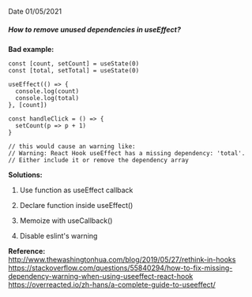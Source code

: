 Date 01/05/2021
##### How to remove unused dependencies in useEffect?

**Bad example:**

    const [count, setCount] = useState(0)
    const [total, setTotal] = useState(0)

    useEffect(() => {
      console.log(count)
      console.log(total)
    }, [count])

    const handleClick = () => {
      setCount(p => p + 1)
    }

    // this would cause an warning like:
    // Warning: React Hook useEffect has a missing dependency: 'total'.
    // Either include it or remove the dependency array

**Solutions:**

1. Use function as useEffect callback
   
2. Declare function inside useEffect()
   
3. Memoize with useCallback()
   
4. Disable eslint's warning

**Reference:**  
http://www.thewashingtonhua.com/blog/2019/05/27/rethink-in-hooks
https://stackoverflow.com/questions/55840294/how-to-fix-missing-dependency-warning-when-using-useeffect-react-hook  
https://overreacted.io/zh-hans/a-complete-guide-to-useeffect/
